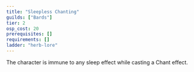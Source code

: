 ```yaml
---
title: "Sleepless Chanting"
guilds: ["Bards"]
tier: 2
osp_cost: 20
prerequisites: []
requirements: []
ladder: "herb-lore"
---
```

The character is immune to any sleep effect while casting a Chant effect.